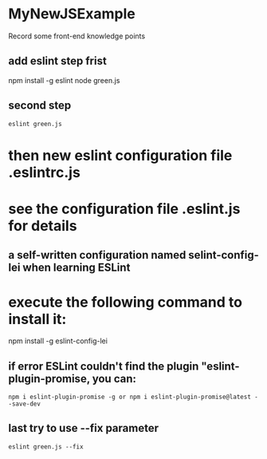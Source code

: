 # MyNewJSExample
Record some front-end knowledge points

## add eslint step frist
   npm install -g eslint
   node green.js

## second step
    eslint green.js
    
# then new eslint configuration file .eslintrc.js

# see the configuration file .eslint.js for details

## a self-written configuration named selint-config-lei when learning ESLint
# execute the following command to install it:
  npm install -g eslint-config-lei
  
## if error ESLint couldn't find the plugin "eslint-plugin-promise, you can:
    npm i eslint-plugin-promise -g or npm i eslint-plugin-promise@latest --save-dev
    
## last try to use --fix parameter
    eslint green.js --fix
